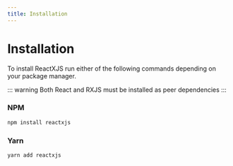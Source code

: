 ```yaml
---
title: Installation
---
```


# Installation

To install ReactXJS run either of the following commands depending on your package manager.

::: warning
Both React and RXJS must be installed as peer dependencies
:::

### NPM

```bash
npm install reactxjs
```

### Yarn

```bash
yarn add reactxjs
```
